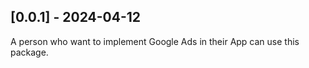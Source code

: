 ## [0.0.1] - 2024-04-12

A person who want to implement Google Ads in their App can use this package.

